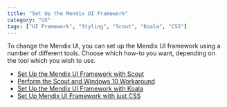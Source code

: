 ```yaml
---
title: "Set Up the Mendix UI Framework"
category: "UX"
tags: ["UI Framework", "Styling", "Scout", "Koala", "CSS"]
---
```


To change the Mendix UI, you can set up the Mendix UI framework using a number of different tools. Choose which how-to you want, depending on the tool which you wish to use.

* [Set Up the Mendix UI Framework with Scout](setup-mendix-ui-framework-with-scout)
* [Perform the Scout and Windows 10 Workaround](perform-scout-and-windows-10-workaround)
* [Set Up the Mendix UI Framework with Koala](setup-mendix-ui-framework-with-koala)
* [Set Up Mendix UI Framework with just CSS](setup-mendix-ui-framework-with-just-css)

